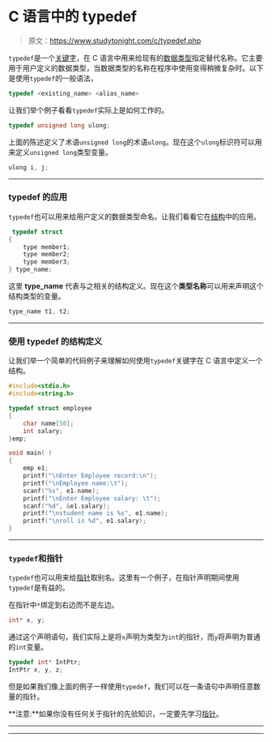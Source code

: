 # C 语言中的 typedef

> 原文：<https://www.studytonight.com/c/typedef.php>

`typedef`是一个[关键字](keywords-and-identifier.php)，在 C 语言中用来给现有的[数据类型](datatype-in-c.php)指定替代名称。它主要用于用户定义的数据类型，当数据类型的名称在程序中使用变得稍微复杂时。以下是使用`typedef`的一般语法，

```cpp
typedef <existing_name> <alias_name>
```

让我们举个例子看看`typedef`实际上是如何工作的。

```cpp
typedef unsigned long ulong;
```

上面的陈述定义了术语`unsigned long`的术语`ulong`。现在这个`ulong`标识符可以用来定义`unsigned long`类型变量。

```cpp
ulong i, j;
```

* * *

### typedef 的应用

`typedef`也可以用来给用户定义的数据类型命名。让我们看看它在[结构](structures-in-c.php)中的应用。

```cpp
 typedef struct
{
    type member1;
    type member2;
    type member3;
} type_name;
```

这里 **type_name** 代表与之相关的结构定义。现在这个**类型名称**可以用来声明这个结构类型的变量。

```cpp
type_name t1, t2;
```

* * *

### 使用 typedef 的结构定义

让我们举一个简单的代码例子来理解如何使用`typedef`关键字在 C 语言中定义一个结构。

```cpp
#include<stdio.h>
#include<string.h>

typedef struct employee
{
    char name[50];
    int salary;
}emp;

void main( )
{
    emp e1;
    printf("\nEnter Employee record:\n");
    printf("\nEmployee name:\t");
    scanf("%s", e1.name);
    printf("\nEnter Employee salary: \t");
    scanf("%d", &e1.salary);
    printf("\nstudent name is %s", e1.name);
    printf("\nroll is %d", e1.salary);
}
```

* * *

### `typedef`和指针

`typedef`也可以用来给[指针](pointers-in-c.php)取别名。这里有一个例子，在指针声明期间使用`typedef`是有益的。

在指针中`*`绑定到右边而不是左边。

```cpp
int* x, y;
```

通过这个声明语句，我们实际上是将`x`声明为类型为`int`的指针，而`y`将声明为普通的`int`变量。

```cpp
typedef int* IntPtr;
IntPtr x, y, z;
```

但是如果我们像上面的例子一样使用`typedef`，我们可以在一条语句中声明任意数量的指针。

**注意:**如果你没有任何关于指针的先验知识，一定要先学习[指针](pointers-in-c.php)。

* * *

* * *
